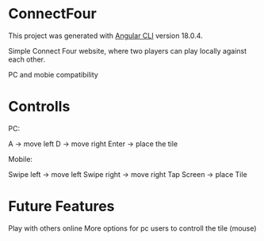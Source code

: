 # ConnectFour
This project was generated with [Angular CLI](https://github.com/angular/angular-cli) version 18.0.4.

Simple Connect Four website, where two players can play locally against each other.

PC and mobie compatibility

# Controlls
PC:

A -> move left   D -> move right   Enter -> place the tile

Mobile:

Swipe  left -> move left   Swipe right -> move right   Tap Screen -> place Tile

# Future Features
Play with others online
More options for pc users to controll the tile (mouse)

